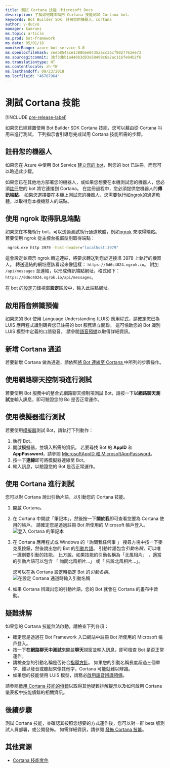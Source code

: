 ```yaml
---
title: 測試 Cortana 技能 |Microsoft Docs
description: 了解如何藉由叫用 Cortana 技能測試 Cortana bot。
keywords: Bot Builder SDK，註冊您的機器人，cortana
author: v-ducvo
manager: kamrani
ms.topic: article
ms.prod: bot-framework
ms.date: 05/01/18
monikerRange: azure-bot-service-3.0
ms.openlocfilehash: ceeb854ace1388b6e0435aacc3acf9027763ee73
ms.sourcegitcommit: 3bf3dbb1a440b3d83e58499c6a2ac116fe04b2f6
ms.translationtype: HT
ms.contentlocale: zh-TW
ms.lasthandoff: 09/23/2018
ms.locfileid: "46707964"
---
```

# <a name="test-a-cortana-skill"></a>測試 Cortana 技能

[!INCLUDE [pre-release-label](includes/pre-release-label-v3.md)]
 
如果您已經建置使用 Bot Builder SDK Cortana 技能，您可以藉由從 Cortana 叫用來進行測試。 下列指示會引導您完成試用 Cortana 技能所需的步驟。

## <a name="register-your-bot"></a>註冊您的機器人
如果您在 Azure 中使用 Bot Service [建立您的 bot](~/bot-service-quickstart.md)，則您的 bot 已註冊，而您可以略過此步驟。

如果您已在其他地方部署您的機器人，或如果您想要在本機測試您的機器人，您必須[註冊](bot-service-quickstart-registration.md)您的 bot 將它連接到 Cortana。 在註冊過程中，您必須提供您機器人的**傳訊端點**。 如果您選擇要在本機上測試您的機器人，您需要執行如[ngrok](http://ngrok.com)的通道軟體，以取得您本機機器人的端點。

## <a name="get-messaging-endpoint-using-ngrok"></a>使用 ngrok 取得訊息端點

如果您在本機執行 bot，可以透過測試執行通道軟體，例如[ngrok](https://ngrok.com) 來取得端點。 若要使用 ngrok 從主控台視窗型別取得端點： 

```cmd
 ngrok.exe http 3979 -host-header="localhost:3979"
``` 

這會設定並顯示 ngrok 轉送連結，將要求轉送到您於連接埠 3978 上執行的機器人。 轉送連結的網址應該看起來像這樣： `https://0d6c4024.ngrok.io`。  附加 `/api/messages` 至連結，以形成傳訊端點網址，格式如下： `https://0d6c4024.ngrok.io/api/messages`。 

在 bot 的[設定](~/bot-service-manage-settings.md)刀鋒視窗**設定**區段中，輸入此端點網址。

## <a name="enable-speech-recognition-priming"></a>啟用語音辨識預備
如果您的 Bot 使用 Language Understanding (LUIS) 應用程式，請確定您已為 LUIS 應用程式識別碼與您已註冊的 bot 服務建立關聯。 這可協助您的 Bot 識別 LUIS 模型中定義的口語發音。 請參閱[語音預備](~/bot-service-manage-speech-priming.md)以取得詳細資訊。

## <a name="add-the-cortana-channel"></a>新增 Cortana 通道
若要新增 Cortana 做為通道，請依照[將 Bot 連線至 Cortana ](bot-service-channel-connect-cortana.md)中所列的步驟操作。

## <a name="test-using-web-chat-control"></a>使用網路聊天控制項進行測試

若要使用 Bot 服務中的整合式網路聊天控制項測試 Bot，請按一下**以網路聊天測試**並輸入訊息，即可驗證您的 Bo 是否正常運作。

## <a name="test-using-emulator"></a>使用模擬器進行測試

若要使用[模擬器](~/bot-service-debug-emulator.md)測試 Bot，請執行下列動作：

1. 執行 Bot。
2. 開啟模擬器，並填入所需的資訊。 若要尋找 Bot 的 **AppID** 和 **AppPassword**，請參閱 [MicrosoftAppID 和 MicrosoftAppPassword](bot-service-manage-overview.md#microsoftappid-and-microsoftapppassword)。 
3. 按一下**連線**即可將模擬器連線至 Bot。
4. 輸入訊息，以驗證您的 Bot 是否正常運作。

## <a name="test-using-cortana"></a>使用 Cortana 進行測試
您可以對 Cortana 說出引動片語，以引動您的 Cortana 技能。 
1. 開啟 Cortana。
2. 在 Cortana 中開啟「筆記本」，然後按一下**關於我**即可查看您要為 Cortana  使用的帳戶。 請確定您是透過註冊 Bot 所使用的 Microsoft 帳戶登入。 
   ![登入 Cortana 的筆記本](~/media/cortana/cortana-notebook.png)
2. 在 Cortana 應用程式或  Windows 的「詢問我任何事 」 搜尋方塊中按一下麥克風按鈕，然後說出您的 Bot 的[引動片語][InvocationNameGuidelines]。 引動片語包含*引動名稱*，可以唯一識別要引動的技能。 比方說，如果技能的引動名稱為「北風相片」 ，適當的引動片語可以包含 「 詢問北風相片...」 或「 告訴北風相片...」。

   您可以在為 Cortana 設定時指定 Bot 的*引動名稱*。
   ![在設定 Cortana 通道時輸入引動名稱](~/media/cortana/cortana-invocation-name-callout.png)

3. 如果 Cortana 辨識出您的引動片語，您的 Bot 就會在 Cortana 的畫布中啟動。 

## <a name="troubleshoot"></a>疑難排解

如果您的 Cortana 技能無法啟動，請檢查下列各項：
* 確定您是透過在 Bot Framework 入口網站中註冊 Bot 所使用的 Microsoft 帳戶登入。
* 按一下**在網路聊天中測試**來開啟**聊天**視窗並輸入訊息，即可檢查 Bot 是否正常運作。
* 請檢查您的引動名稱是否符合[指導方針][InvocationNameGuidelines]。 如果您的引動名稱長度超過三個單字、難以發音或聽起來像其他字，Cortana 可能就難以辨識。
* 如果您的技能使用 LUIS 模型，請務必[啟用語音辨識預備](~/bot-service-manage-speech-priming.md)。

請參閱[啟用 Cortana 技能的偵錯][ Cortana-TestBestPractice]以取得其他疑難排解提示以及如何啟用 Cortana 儀表板中技能偵錯的相關資訊。 


## <a name="next-steps"></a>後續步驟

測試 Cortana 技能，並確認其按照您想要的方式運作後，您可以對一群 beta 版測試人員部署，或公開發佈。 如需詳細資訊，請參閱 [發佈 Cortana 技能][Cortana-Publish]。

## <a name="additional-resources"></a>其他資源
* [Cortana 技能套件][CortanaGetStarted]

[CortanaGetStarted]: /cortana/getstarted

[BFPortal]: https://dev.botframework.com/
[CortanaDevCenter]: https://developer.microsoft.com/en-us/cortana

[CortanaSpecificEntities]: https://aka.ms/lgvcto
[CortanaAuth]: https://aka.ms/vsdqcj

[InvocationNameGuidelines]: https://aka.ms/cortana-invocation-guidelines 


[Cortana-Debug]: https://aka.ms/cortana-enable-debug
[Cortana-TestBestPractice]: https://aka.ms/cortana-test-best-practice
[Cortana-Publish]: /cortana/skills/publish-skill
